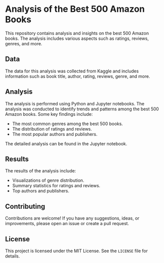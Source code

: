 # Analysis of the Best 500 Amazon Books

This repository contains analysis and insights on the best 500 Amazon books. The analysis includes various aspects such as ratings, reviews, genres, and more.

## Data

The data for this analysis was collected from Kaggle and includes information such as book title, author, rating, reviews, genre, and more. 

## Analysis

The analysis is performed using Python and Jupyter notebooks. The analysis was conducted to identify trends and patterns among the best 500 Amazon books. Some key findings include:

- The most common genres among the best 500 books.
- The distribution of ratings and reviews.
- The most popular authors and publishers.

The detailed analysis can be found in the Jupyter notebook.

## Results

The results of the analysis include:

- Visualizations of genre distribution.
- Summary statistics for ratings and reviews.
- Top authors and publishers.


## Contributing

Contributions are welcome! If you have any suggestions, ideas, or improvements, please open an issue or create a pull request.

## License

This project is licensed under the MIT License. See the `LICENSE` file for details.

